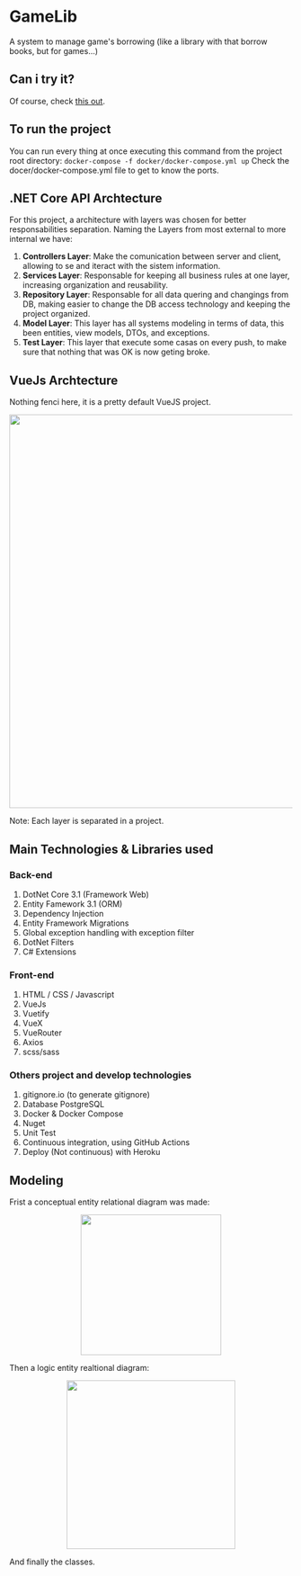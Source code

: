 # GameLib
A system to manage game's borrowing (like a library with that borrow books, but for games...)

## Can i try it?
Of course, check [this out](https://game-lib-front.herokuapp.com/Login).

## To run the project
You can run every thing at once executing this command from the project root directory: ```docker-compose -f docker/docker-compose.yml up```
Check the docer/docker-compose.yml file to get to know the ports.

## .NET Core API Archtecture
For this project, a architecture with layers was chosen for better responsabilities separation. Naming the Layers from most external to more internal we have:
1. **Controllers Layer**: Make the comunication between server and client, allowing to se and iteract with the sistem information.
2. **Services Layer**: Responsable for keeping all business rules at one layer, increasing organization and reusability.
3. **Repository Layer**: Responsable for all data quering and changings from DB, making easier to change the DB access technology and keeping the project organized.
4. **Model Layer**: This layer has all systems modeling in terms of data, this been entities, view models, DTOs, and exceptions.
5. **Test Layer**: This layer that execute some casas on every push, to make sure that nothing that was OK is now geting broke.

## VueJs Archtecture
Nothing fenci here, it is a pretty default VueJS project.

<p align="center">
  <img height="700" src="docs/architecture.png?raw=true">
</p>


Note: Each layer is separated in a project.

## Main Technologies & Libraries used
### Back-end
1. DotNet Core 3.1 (Framework Web)
2. Entity Famework 3.1 (ORM)
3. Dependency Injection
4. Entity Framework Migrations
5. Global exception handling with exception filter
6. DotNet Filters
7. C# Extensions
### Front-end
1. HTML / CSS / Javascript
2. VueJs
3. Vuetify
4. VueX
5. VueRouter
6. Axios
7. scss/sass
 
### Others project and develop technologies
1. gitignore.io (to generate gitignore)
2. Database PostgreSQL
3. Docker & Docker Compose
4. Nuget
5. Unit Test
6. Continuous integration, using GitHub Actions
7. Deploy (Not continuous) with Heroku

## Modeling
Frist a conceptual entity relational diagram was made:
<p align="center">
  <img height="250" src="docs/concept_ER.png?raw=true">
</p>

Then a logic entity realtional diagram:
<p align="center">
  <img height="300" src="docs/logical_ER.png?raw=true">
</p>

And finally the classes.
